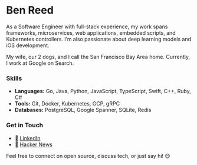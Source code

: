 # Ben Reed

As a Software Engineer with full-stack experience, my work spans frameworks, microservices, web applications, embedded scripts, and Kubernetes controllers. I’m also passionate about deep learning models and iOS development.

My wife, our 2 dogs, and I call the San Francisco Bay Area home. Currently, I work at Google on Search. 

### Skills

- **Languages:** Go, Java, Python, JavaScript, TypeScript, Swift, C++, Ruby, C#
- **Tools:** Git, Docker, Kubernetes, GCP, gRPC
- **Databases:** PostgreSQL, Google Spanner, SQLite, Redis

### Get in Touch

- 💼 [LinkedIn](https://linkedin.com/in/codeblooded)
- 📰 [Hacker News](https://news.ycombinator.com/user?id=codeblooded)


Feel free to connect on open source, discuss tech, or just say hi! 😊
